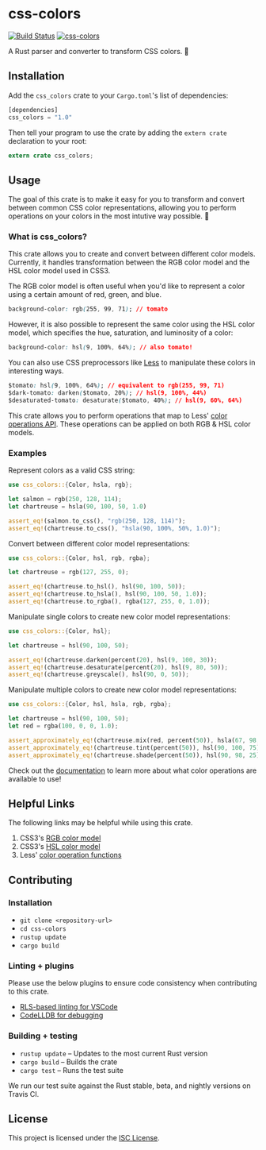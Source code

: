 # css-colors

[![Build Status](https://travis-ci.com/vaidehijoshi/css-colors.svg?branch=master)](https://travis-ci.com/vaidehijoshi/css-colors) [![css-colors](https://docs.rs/css-colors/badge.svg)](https://docs.rs/css-colors)

A Rust parser and converter to transform CSS colors. 🎨

## Installation

Add the `css_colors` crate to your `Cargo.toml`'s list of dependencies:
```rust
[dependencies]
css_colors = "1.0"
```

Then tell your program to use the crate by adding the `extern crate` declaration to your root:
```rust
extern crate css_colors;
```

## Usage

The goal of this crate is to make it easy for you to transform and convert between common CSS color representations, allowing you to perform operations on your colors in the most intutive way possible. 🌈

### What is css_colors?

This crate allows you to create and convert between different color models. Currently, it handles transformation between the RGB color model and the HSL color model used in CSS3.

The RGB color model is often useful when you'd like to represent a color using a certain amount of red, green, and blue.
```css
background-color: rgb(255, 99, 71); // tomato
```
However, it is also possible to represent the same color using the HSL color model, which specifies the hue, saturation, and luminosity of a color:
```css
background-color: hsl(9, 100%, 64%); // also tomato!
```

You can also use CSS preprocessors like [Less](http://lesscss.org) to manipulate these colors in interesting ways.
```css
$tomato: hsl(9, 100%, 64%); // equivalent to rgb(255, 99, 71)
$dark-tomato: darken($tomato, 20%); // hsl(9, 100%, 44%)
$desaturated-tomato: desaturate($tomato, 40%); // hsl(9, 60%, 64%)
```

This crate allows you to perform operations that map to Less' [color operations API](http://lesscss.org/functions/#color-operations). These operations can be applied on both RGB & HSL color models.

### Examples

Represent colors as a valid CSS string:
```rust
use css_colors::{Color, hsla, rgb};

let salmon = rgb(250, 128, 114);
let chartreuse = hsla(90, 100, 50, 1.0)

assert_eq!(salmon.to_css(), "rgb(250, 128, 114)");
assert_eq!(chartreuse.to_css(), "hsla(90, 100%, 50%, 1.0)");
```

Convert between different color model representations:
```rust
use css_colors::{Color, hsl, rgb, rgba};

let chartreuse = rgb(127, 255, 0);

assert_eq!(chartreuse.to_hsl(), hsl(90, 100, 50));
assert_eq!(chartreuse.to_hsla(), hsl(90, 100, 50, 1.0));
assert_eq!(chartreuse.to_rgba(), rgba(127, 255, 0, 1.0));
```

Manipulate single colors to create new color model representations:
```rust
use css_colors::{Color, hsl};

let chartreuse = hsl(90, 100, 50);

assert_eq!(chartreuse.darken(percent(20), hsl(9, 100, 30));
assert_eq!(chartreuse.desaturate(percent(20), hsl(9, 80, 50));
assert_eq!(chartreuse.greyscale(), hsl(90, 0, 50));
```

Manipulate multiple colors to create new color model representations:
```rust
use css_colors::{Color, hsl, hsla, rgb, rgba};

let chartreuse = hsl(90, 100, 50);
let red = rgba(100, 0, 0, 1.0);

assert_approximately_eq!(chartreuse.mix(red, percent(50)), hsla(67, 98, 25, 1.0))
assert_approximately_eq!(chartreuse.tint(percent(50)), hsl(90, 100, 75));
assert_approximately_eq!(chartreuse.shade(percent(50)), hsl(90, 98, 25));
```

Check out the [documentation](https://docs.rs/css-colors) to learn more about what color operations are available to use!

## Helpful Links

The following links may be helpful while using this crate.

1. CSS3's [RGB color model](https://www.w3.org/TR/css-color-3/#rgb-color)
2. CSS3's [HSL color model](https://www.w3.org/TR/css-color-3/#hsl-color)
3. Less' [color operation functions](http://lesscss.org/functions/#color-operations)

## Contributing

### Installation

* `git clone <repository-url>`
* `cd css-colors`
* `rustup update`
* `cargo build`

### Linting + plugins

Please use the below plugins to ensure code consistency when contributing to this crate.
* [RLS-based linting for VSCode](https://github.com/rust-lang-nursery/rls-vscode)
* [CodeLLDB for debugging](https://github.com/vadimcn/vscode-lldb)

### Building + testing

* `rustup update` – Updates to the most current Rust version
* `cargo build` – Builds the crate
* `cargo test` – Runs the test suite

We run our test suite against the Rust stable, beta, and nightly versions on Travis CI.

## License

This project is licensed under the [ISC License](LICENSE.md).

